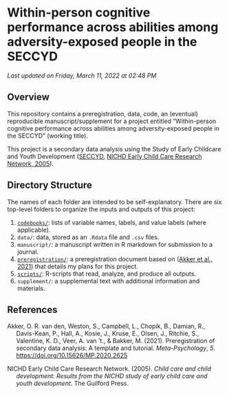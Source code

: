 Within-person cognitive performance across abilities among
adversity-exposed people in the SECCYD
================

*Last updated on Friday, March 11, 2022 at 02:48 PM*

## Overview

This repository contains a preregistration, data, code, an (eventual)
reproducible manuscript/supplement for a project entitled “Within-person
cognitive performance across abilities among adversity-exposed people in
the SECCYD” (working title).

This project is a secondary data analysis using the Study of Early
Childcare and Youth Development
([SECCYD](https://www.icpsr.umich.edu/web/ICPSR/series/00233), [NICHD
Early Child Care Research Network,
2005](#ref-nichdearlychildcareresearchnetwork2005)).

## Directory Structure

The names of each folder are intended to be self-explanatory. There are
six top-level folders to organize the inputs and outputs of this
project:

1.  [`codebooks/`](codebooks/): lists of variable names, labels, and
    value labels (where applicable).
2.  `data/`: data, stored as an `.Rdata` file and `.csv` files.
3.  `manuscript/`: a manuscript written in R markdown for submission to
    a journal.
4.  [`preregistration/`](preregistration/): a preregistration document
    based on ([Akker et al., 2021](#ref-akker2021)) that details my
    plans for this project.
5.  [`scripts/`](scripts/): R-scripts that read, analyze, and produce
    all outputs.
6.  `supplement/`: a supplemental text with additional information and
    materials.

## References

<div id="refs" class="references csl-bib-body hanging-indent"
line-spacing="2">

<div id="ref-akker2021" class="csl-entry">

Akker, O. R. van den, Weston, S., Campbell, L., Chopik, B., Damian, R.,
Davis-Kean, P., Hall, A., Kosie, J., Kruse, E., Olsen, J., Ritchie, S.,
Valentine, K. D., Veer, A. van ’t., & Bakker, M. (2021). Preregistration
of secondary data analysis: A template and tutorial. *Meta-Psychology*,
*5*. <https://doi.org/10.15626/MP.2020.2625>

</div>

<div id="ref-nichdearlychildcareresearchnetwork2005" class="csl-entry">

NICHD Early Child Care Research Network. (2005). *Child care and child
development: Results from the NICHD study of early child care and youth
development*. The Guilford Press.

</div>

</div>
